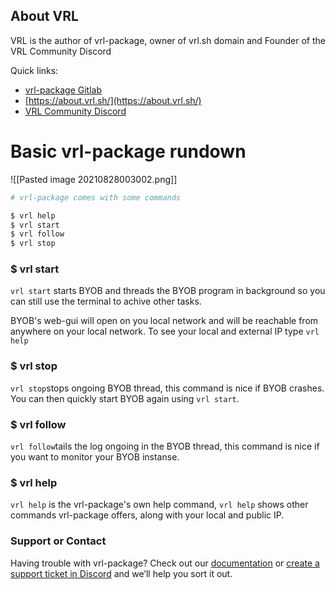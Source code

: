 ## About VRL

VRL is the author of vrl-package, owner of vrl.sh domain and Founder of the VRL Community Discord

Quick links:
- [vrl-package Gitlab](https://gitlab.com/vrl/vrl-package)
- [https://about.vrl.sh/](https://about.vrl.sh/)
- [VRL Community Discord](http://d.vrl.sh)


# Basic vrl-package rundown

![[Pasted image 20210828003002.png]]

```bash
# vrl-package comes with some commands

$ vrl help
$ vrl start
$ vrl follow
$ vrl stop
```

### $ vrl start
`vrl start` starts BYOB and threads the BYOB program in background so you can still use the terminal to achive other tasks.

BYOB's web-gui will open on you local network and will be reachable from anywhere on your local network. To see your local and external IP type `vrl help`

### $ vrl stop
`vrl stop`stops ongoing BYOB thread, this command is nice if BYOB crashes. You can then quickly start BYOB again using `vrl start`.

### $ vrl follow
`vrl follow`tails the log ongoing in the BYOB thread, this command is nice if you want to monitor your BYOB instanse.

### $ vrl help
`vrl help` is the vrl-package's own help command, `vrl help` shows other commands vrl-package offers, along with your local and public IP.

### Support or Contact

Having trouble with vrl-package? Check out our [documentation](https://gitlab.com/vrl/vrl-package/-/wikis/home) or [create a support ticket in Discord](http://d.vrl.sh) and we’ll help you sort it out.
